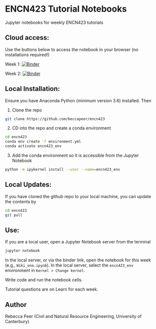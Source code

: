 # ENCN423 Tutorial Notebooks
Jupyter notebooks for weekly ENCN423 tutorials

## Cloud access: 

Use the buttons below to access the notebook in your browser (no installations required!)

Week 1: [![Binder](https://mybinder.org/badge_logo.svg)](https://mybinder.org/v2/gh/beccapeer/encn423/HEAD?labpath=Wiki_ono.ipynb)

Week 2: [![Binder](https://mybinder.org/badge_logo.svg)](https://mybinder.org/v2/gh/beccapeer/encn423/HEAD?labpath=Wiki_rua.ipynb)

## Local Installation:

Ensure you have Anaconda Python (minimum version 3.6) installed. Then

1. Clone the repo

```bash
git clone https://github.com/beccapeer/encn423
```

2. CD into the repo and create a conda environment

```bash
cd encn423
conda env create -f environment.yml
conda activate encn423_env
```

3. Add the conda environment so it is accessible from the Jupyter Notebook

```bash
python -m ipykernel install --user --name=encn423_env
```

## Local Updates:

If you have cloned the github repo to your local machine, you can update the contents by

```bash
cd encn423
git pull
```

## Use:

If you are a local user, open a Jupyter Notebook server from the terminal

```bash
jupyter notebook
```

In the local server, or via the binder link, open the notebook for this week (e.g., `Wiki_ono.ipynb`). In the local server, select the `encn423_env` environment in `Kernel > Change kernel`.

Write code and run the notebook cells.

Tutorial questions are on Learn for each week.

## Author

Rebecca Peer (Civil and Natural Resource Engineering, University of Canterbury)
